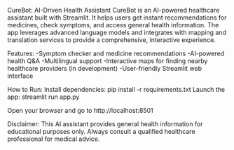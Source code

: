 CureBot: AI-Driven Health Assistant
CureBot is an AI-powered healthcare assistant built with Streamlit. It helps users get instant recommendations for medicines, check symptoms, and access general health information. The app leverages advanced language models and integrates with mapping and translation services to provide a comprehensive, interactive experience.

Features:
-Symptom checker and medicine recommendations
-AI-powered health Q&A
-Multilingual support
-Interactive maps for finding nearby healthcare providers (in development)
-User-friendly Streamlit web interface

How to Run:
Install dependencies:    pip install -r requirements.txt
Launch the app:    streamlit run app.py

Open your browser and go to http://localhost:8501

Disclaimer:
This AI assistant provides general health information for educational purposes only. Always consult a qualified healthcare professional for medical advice.
